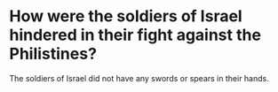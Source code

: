 # How were the soldiers of Israel hindered in their fight against the Philistines?

The soldiers of Israel did not have any swords or spears in their hands.
